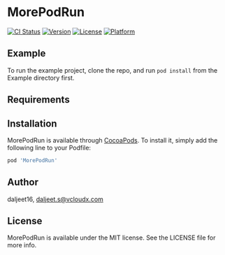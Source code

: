 # MorePodRun

[![CI Status](http://img.shields.io/travis/daljeet16/MorePodRun.svg?style=flat)](https://travis-ci.org/daljeet16/MorePodRun)
[![Version](https://img.shields.io/cocoapods/v/MorePodRun.svg?style=flat)](http://cocoapods.org/pods/MorePodRun)
[![License](https://img.shields.io/cocoapods/l/MorePodRun.svg?style=flat)](http://cocoapods.org/pods/MorePodRun)
[![Platform](https://img.shields.io/cocoapods/p/MorePodRun.svg?style=flat)](http://cocoapods.org/pods/MorePodRun)

## Example

To run the example project, clone the repo, and run `pod install` from the Example directory first.

## Requirements

## Installation

MorePodRun is available through [CocoaPods](http://cocoapods.org). To install
it, simply add the following line to your Podfile:

```ruby
pod 'MorePodRun'
```

## Author

daljeet16, daljeet.s@vcloudx.com

## License

MorePodRun is available under the MIT license. See the LICENSE file for more info.
